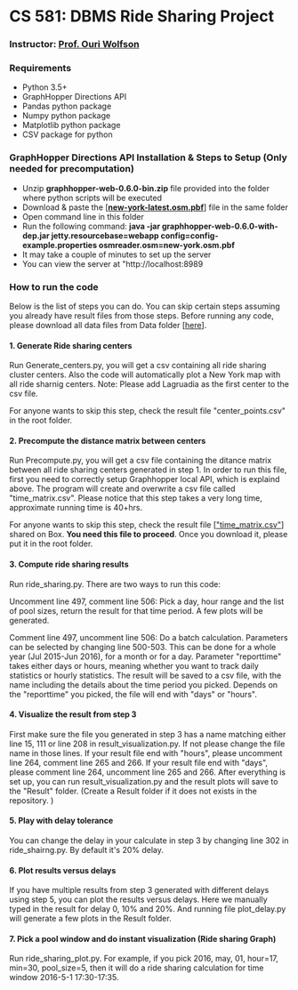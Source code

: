 # CS 581: DBMS Ride Sharing Project

### Instructor: [Prof. Ouri Wolfson](https://www.cs.uic.edu/k-teacher/ouri-wolfsonphd)

### Requirements
  - Python 3.5+ 
  - GraphHopper Directions API
  - Pandas python package
  - Numpy python package
  - Matplotlib python package
  - CSV package for python
  
### GraphHopper Directions API Installation & Steps to Setup (Only needed for precomputation)
  - Unzip **graphhopper-web-0.6.0-bin.zip** file provided into the folder where python scripts will be executed 
  - Download & paste the [[**new-york-latest.osm.pbf**](https://uofi.box.com/s/83drgoxa6coomhrnh1phbi5rcps6z57r)] file in the same folder
  - Open command line in this folder
  - Run the following command: **java -jar graphhopper-web-0.6.0-with-dep.jar jetty.resourcebase=webapp config=config-example.properties osmreader.osm=new-york.osm.pbf**
  - It may take a couple of minutes to set up the server
  - You can view the server at "http://localhost:8989


### How to run the code
Below is the list of steps you can do. You can skip certain steps assuming you already have result files from those steps. Before running any code, please download all data files from Data folder [[here](https://uofi.box.com/s/e32xj3oerls3bsmrbkju855iqc1jbqi1)]. 

#### 1. Generate Ride sharing centers
Run Generate_centers.py, you will get a csv containing all ride sharing cluster centers. Also the code will automatically plot a New York map with all ride sharnig centers. Note: Please add Lagruadia as the first center to the csv file. 

For anyone wants to skip this step, check the result file "center_points.csv" in the root folder. 

#### 2. Precompute the distance matrix between centers
Run Precompute.py, you will get a csv file containing the ditance matrix between all ride sharing centers generated in step 1. In order to run this file, first you need to correctly setup Graphhopper local API, which is explaind above. The program will create and overwrite a csv file called "time_matrix.csv". Please notice that this step takes a very long time, approximate running time is 40+hrs. 

For anyone wants to skip this step, check the result file [["time_matrix.csv"](https://uofi.box.com/s/zabtnaz90jsp700l2detxe7f7ksp2rb6)] shared on Box. **You need this file to proceed**. Once you download it, please put it in the root folder.  

#### 3. Compute ride sharing results

Run ride_sharing.py. There are two ways to run this code: 

Uncomment line 497, comment line 506: Pick a day, hour range and the list of pool sizes, return the result for that time period. A few plots will be generated. 

Comment line 497, uncomment line 506: Do a batch calculation. Parameters can be selected by changing line 500-503. This can be done for a whole year (Jul 2015-Jun 2016), for a month or for a day. Parameter "reporttime" takes either days or hours, meaning whether you want to track daily statistics or hourly statistics. The result will be saved to a csv file, with the name including the details about the time period you picked. Depends on the "reporttime" you picked, the file will end with "days" or "hours". 

#### 4. Visualize the result from step 3
First make sure the file you generated in step 3 has a name matching either line 15, 111 or line 208 in result_visualization.py. If not please change the file name in those lines. If your result file end with "hours", please uncomment line 264, comment line 265 and 266. If your result file end with "days", please comment line 264, uncomment line 265 and 266. After everything is set up, you can run result_visualization.py and the result plots will save to the "Result" folder. (Create a Result folder if it does not exists in the repository. )

#### 5. Play with delay tolerance
You can change the delay in your calculate in step 3 by changing line 302 in ride_shairng.py. By default it's 20% delay. 

#### 6. Plot results versus delays
If you have multiple results from step 3 generated with different delays using step 5, you can plot the results versus delays. Here we manually typed in the result for delay 0, 10% and 20%. And running file plot_delay.py will generate a few plots in the Result folder. 

#### 7. Pick a pool window and do instant visualization (Ride sharing Graph)
Run ride_sharing_plot.py. For example, if you pick 2016, may, 01, hour=17, min=30, pool_size=5, then it will do a ride sharing calculation for time window 2016-5-1 17:30-17:35. 


